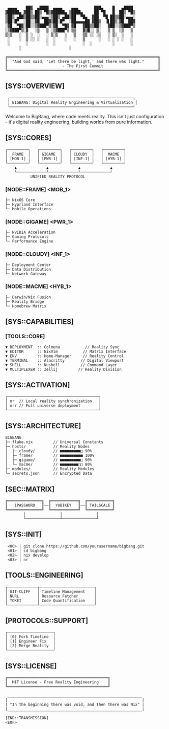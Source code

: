 ```
 ▄▄▄▄    ██▓  ▄████  ▄▄▄▄    ▄▄▄       ███▄    █   ▄████
▓█████▄ ▓██▒ ██▒ ▀█▒▓█████▄ ▒████▄     ██ ▀█   █  ██▒ ▀█▒
▒██▒ ▄██▒██▒▒██░▄▄▄░▒██▒ ▄██▒██  ▀█▄  ▓██  ▀█ ██▒▒██░▄▄▄░
▒██░█▀  ░██░░▓█  ██▓▒██░█▀  ░██▄▄▄▄██ ▓██▒  ▐▌██▒░▓█  ██▓
░▓█  ▀█▓░██░░▒▓███▀▒░▓█  ▀█▓ ▓█   ▓██▒▒██░   ▓██░░▒▓███▀▒
░▒▓███▀▒░▓   ░▒   ▒ ░▒▓███▀▒ ▒▒   ▓▒█░░ ▒░   ▒ ▒  ░▒   ▒
▒░▒   ░  ▒ ░  ░   ░ ▒░▒   ░   ▒   ▒▒ ░░ ░░   ░ ▒░  ░   ░
 ░    ░  ▒ ░░ ░   ░  ░    ░   ░   ▒      ░   ░ ░ ░ ░   ░
 ░       ░        ░  ░            ░  ░         ░       ░
      ░                     ░
```

```
╔══════════════════════════════════════════════════════════════════╗
║  "And God said, 'Let there be light,' and there was light."      ║
║                        - The First Commit                        ║
╚══════════════════════════════════════════════════════════════════╝
```

## [SYS::OVERVIEW]
```
 ╭──────────────────────────────────────────────────────╮
 │ BIGBANG: Digital Reality Engineering & Virtualization │
 ╰──────────────────────────────────────────────────────╯
```

Welcome to BigBang, where code meets reality. This isn't just configuration - it's digital reality engineering, building worlds from pure information.

## [SYS::CORES]
```
┌─────────┐   ┌─────────┐   ┌─────────┐   ┌─────────┐
│  FRAME  │   │ GIGAME  │   │ CLOUDY  │   │  MACME  │
│ [MOB-1] │   │ [PWR-1] │   │ [INF-1] │   │ [HYB-1] │
└─────────┘   └─────────┘   └─────────┘   └─────────┘
    ▲             ▲             ▲             ▲
    └─────────────┴─────────────┴─────────────┘
           UNIFIED REALITY PROTOCOL
```

### [NODE::FRAME] <MOB_1>
```
├─ NixOS Core
├─ Hyprland Interface
└─ Mobile Operations
```

### [NODE::GIGAME] <PWR_1>
```
├─ NVIDIA Acceleration
├─ Gaming Protocols
└─ Performance Engine
```

### [NODE::CLOUDY] <INF_1>
```
├─ Deployment Center
├─ Data Distribution
└─ Network Gateway
```

### [NODE::MACME] <HYB_1>
```
├─ Darwin/Nix Fusion
├─ Reality Bridge
└─ Homebrew Matrix
```

## [SYS::CAPABILITIES]

### [TOOLS::CORE]
```
▼ DEPLOYMENT  :: Colmena           // Reality Sync
▼ EDITOR      :: NixVim           // Matrix Interface
▼ ENV         :: Home-Manager     // Reality Control
▼ TERMINAL    :: Alacritty       // Digital Viewport
▼ SHELL       :: Nushell         // Command Layer
▼ MULTIPLEXER :: Zellij         // Reality Division
```

## [SYS::ACTIVATION]
```
┌────────────────────────────────────────┐
│ nr  // Local reality synchronization   │
│ nrr // Full universe deployment        │
└────────────────────────────────────────┘
```

## [SYS::ARCHITECTURE]
```
BIGBANG
├─ flake.nix         // Universal Constants
├─ hosts/            // Reality Nodes
│  ├─ cloudy/        // ■■■■■■■■■□ 90%
│  ├─ frame/         // ■■■■■■■■■■ 100%
│  ├─ gigame/        // ■■■■■■■■■□ 90%
│  └─ macme/         // ■■■■■■■■□□ 80%
├─ modules/          // Reality Modules
└─ secrets.json      // Encrypted Data
```

## [SEC::MATRIX]
```
╔═══════════════╗  ╔════════════╗  ╔═══════════╗
║   1PASSWORD   ║──║  YUBIKEY   ║──║ TAILSCALE ║
╚═══════════════╝  ╚════════════╝  ╚═══════════╝
        │               │               │
        └───────────────┴───────────────┘
```

## [SYS::INIT]
```
 <00> │ git clone https://github.com/yourusername/bigbang.git
 <01> │ cd bigbang
 <02> │ nix develop
 <03> │ nr
```

## [TOOLS::ENGINEERING]
```
┌─────────────┬────────────────────────┐
│ GIT-CLIFF   │ Timeline Management    │
│ NURL        │ Resource Fetcher       │
│ TOKEI       │ Code Quantification    │
└─────────────┴────────────────────────┘
```

## [PROTOCOLS::SUPPORT]
```
┌────────────────────┐
│ [0] Fork Timeline  │
│ [1] Engineer Fix   │
│ [2] Merge Reality  │
└────────────────────┘
```

## [SYS::LICENSE]
```
╔════════════════════════════════════════════╗
║  MIT License - Free Reality Engineering    ║
╚════════════════════════════════════════════╝
```

```
 ___________________________________________________________
|                                                           |
| "In the beginning there was void, and then there was Nix" |
|___________________________________________________________|
```

```
[END::TRANSMISSION]
<EOF>
```
